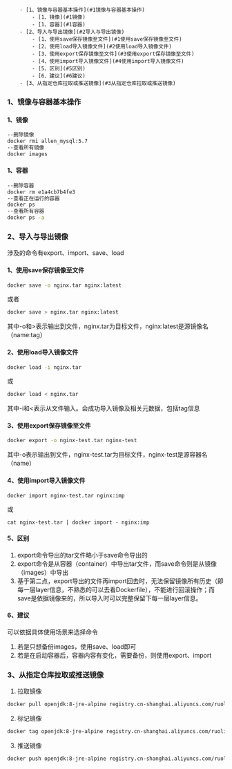<!-- TOC depthFrom:1 depthTo:6 withLinks:1 updateOnSave:1 orderedList:0 -->

		- [1、镜像与容器基本操作](#1镜像与容器基本操作)
			- [1、镜像](#1镜像)
			- [1、容器](#1容器)
		- [2、导入与导出镜像](#2导入与导出镜像)
			- [1、使用save保存镜像至文件](#1使用save保存镜像至文件)
			- [2、使用load导入镜像文件](#2使用load导入镜像文件)
			- [3、使用export保存镜像至文件](#3使用export保存镜像至文件)
			- [4、使用import导入镜像文件](#4使用import导入镜像文件)
			- [5、区别](#5区别)
			- [6、建议](#6建议)
		- [3、从指定仓库拉取或推送镜像](#3从指定仓库拉取或推送镜像)

<!-- /TOC -->

### 1、镜像与容器基本操作
#### 1、镜像
```Bash
--删除镜像
docker rmi allen_mysql:5.7
--查看所有镜像
docker images
```

#### 1、容器
```Bash
--删除容器
docker rm e1a4cb7b4fe3
--查看正在运行的容器
docker ps
--查看所有容器
docker ps -a
```
### 2、导入与导出镜像
涉及的命令有export、import、save、load
#### 1、使用save保存镜像至文件
```Bash
docker save -o nginx.tar nginx:latest
```
或者  
```Bash
docker save > nginx.tar nginx:latest  
```
其中-o和>表示输出到文件，nginx.tar为目标文件，nginx:latest是源镜像名（name:tag）  
#### 2、使用load导入镜像文件
```Bash
docker load -i nginx.tar
```
或
```Bash
docker load < nginx.tar
```
其中-i和<表示从文件输入。会成功导入镜像及相关元数据，包括tag信息  
#### 3、使用export保存镜像至文件
```Bash
docker export -o nginx-test.tar nginx-test
```
其中-o表示输出到文件，nginx-test.tar为目标文件，nginx-test是源容器名（name）
#### 4、使用import导入镜像文件
```
docker import nginx-test.tar nginx:imp
```
或
```
cat nginx-test.tar | docker import - nginx:imp
```
#### 5、区别
1. export命令导出的tar文件略小于save命令导出的
2. export命令是从容器（container）中导出tar文件，而save命令则是从镜像（images）中导出
3. 基于第二点，export导出的文件再import回去时，无法保留镜像所有历史（即每一层layer信息，不熟悉的可以去看Dockerfile），不能进行回滚操作；而save是依据镜像来的，所以导入时可以完整保留下每一层layer信息。
#### 6、建议
可以依据具体使用场景来选择命令
1. 若是只想备份images，使用save、load即可
2. 若是在启动容器后，容器内容有变化，需要备份，则使用export、import

### 3、从指定仓库拉取或推送镜像
1. 拉取镜像
```Bash
docker pull openjdk:8-jre-alpine registry.cn-shanghai.aliyuncs.com/ruoli-microservice/openjdk:8-jre-alpine
```
2. 标记镜像
```Bash
docker tag openjdk:8-jre-alpine registry.cn-shanghai.aliyuncs.com/ruoli-microservice/openjdk:8-jre-alpine
```
3. 推送镜像
```Bash
docker push openjdk:8-jre-alpine registry.cn-shanghai.aliyuncs.com/ruoli-microservice/openjdk:8-jre-alpine
```
